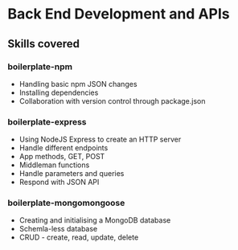# Back End Development and APIs
## Skills covered
### boilerplate-npm
* Handling basic npm JSON changes
* Installing dependencies
* Collaboration with version control through package.json
### boilerplate-express
* Using NodeJS Express to create an HTTP server
* Handle different endpoints
* App methods, GET, POST
* Middleman functions
* Handle parameters and queries
* Respond with JSON API
### boilerplate-mongomongoose
* Creating and initialising a MongoDB database
* Schemla-less database
* CRUD - create, read, update, delete
